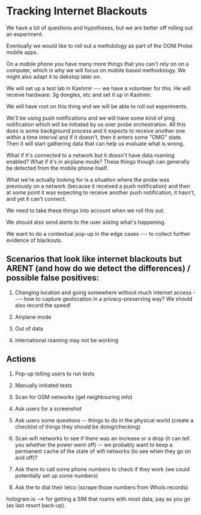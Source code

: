 # Tracking Internet Blackouts

We have a lot of questions and hypotheses, but we are better off rolling out an experiment.

Eventually we would like to roll out a methdology as part of the OONI Probe mobile apps.

On a mobile phone you have many more things that you can't rely on on a computer, which is why we will focus on mobile based methodology. We might also adapt it to dekstop later on.

We will set up a test lab in Kashmir --- we have a volunteer for this. He will receive hardware. 3g dongles, etc and set it up in Kashmir. 

We will have root on this thing and we will be able to roll out experiments.

We'll be using push notifications and we will have some kind of ping notification which will be initiated by us over probe orchestration. All this does is some background process and it expects to receive another one within a time interval and if it doesn't, then it enters some "OMG" state. Then it will start gathering data that can help us evaluate what is wrong.

What if it's connected to a network but it doesn't have data roaming enabled? What if it's in airplane mode? These things though can generally be detected from the mobile phone itself. 

What we're actually looking for is a situation where the probe was previously on a network (because it received a push notification) and then at some point it was expecting to receive another push notification, it hasn't, and yet it can't connect. 

We need to take these things into account when we roll this out. 

We should also send alerts to the user asking what's happening. 

We want to do a contextual pop-up in the edge cases --- to collect further evidence of blackouts.

## Scenarios that look like internet blackouts but ARENT (and how do we detect the differences) / possible false positives:

1. Changing location and going somewhere without much internet access ---- how to capture geolocation in a privacy-preserving way? We should also record the speed!

2. Airplane mode

3. Out of data

4. International roaming may not be working

## Actions

1. Pop-up telling users to run tests

2. Manually initiated tests

3. Scan for GSM networks (get neighbouring info)

4. Ask users for a screenshot

5. Ask users some questions -- things to do in the physical world (create a checklist of things they should be doing/checking)

6. Scan wifi networks to see if there was an increase or a drop (it can tell you whether the power went off) -- we probably want to keep a permanent cache of the state of wifi networks (to see when they go on and off)?

7. Ask them to call some phone numbers to check if they work (we could potentially set up some numbers)

8. Ask the to dial their telco (scrape those numbers from WhoIs records)

hologram.io --> for getting a SIM that roams with most data, pay as you go (as last resort back-up).
